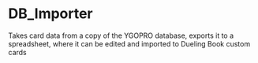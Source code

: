 # DB_Importer
Takes card data from a copy of the YGOPRO database, exports it to a spreadsheet, where it can be edited and imported to Dueling Book custom cards
